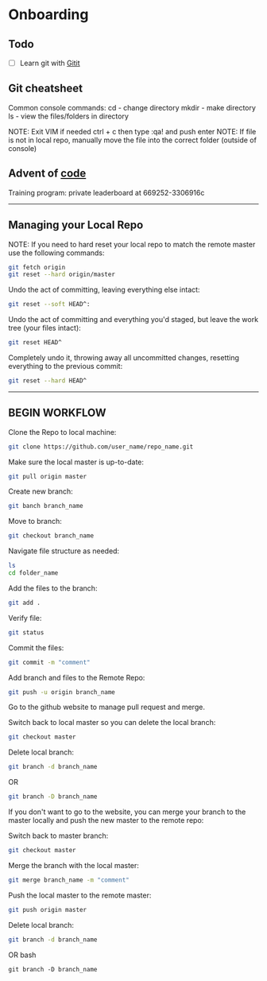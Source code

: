 # Onboarding 

## Todo
- [ ] Learn git with [Gitit](https://github.com/jlord/git-it-electron)

## Git cheatsheet
Common console commands: 
 cd - change directory
 mkdir - make directory
 ls - view the files/folders in directory

NOTE: Exit VIM if needed ctrl + c then type :qa! and push enter
NOTE: If file is not in local repo, manually move the file into 
       the correct folder (outside of console)

## Advent of [code](https://adventofcode.com/2019/l)
Training program: private leaderboard at 669252-3306916c

--------------------------------------------
 Managing your Local Repo
--------------------------------------------
NOTE: If you need to hard reset your local repo to match 
       the remote master use the following commands:
```bash
git fetch origin
git reset --hard origin/master
``` 
Undo the act of committing, leaving everything else intact:
```bash
git reset --soft HEAD^:
```
Undo the act of committing and everything you'd staged, 
but leave the work tree (your files intact):
```bash
git reset HEAD^
```
Completely undo it, throwing away all uncommitted changes,
 resetting everything to the previous commit:
```bash
git reset --hard HEAD^
``` 
--------------------------------------------  
 BEGIN WORKFLOW
-------------------------------------------- 
Clone the Repo to local machine:
```bash
git clone https://github.com/user_name/repo_name.git
``` 
Make sure the local master is up-to-date:
```bash
git pull origin master
```
Create new branch:
```bash
git banch branch_name
``` 
Move to branch:
```bash
git checkout branch_name
``` 
Navigate file structure as needed:
```bash
ls 
cd folder_name
``` 
Add the files to the branch:
```bash
git add .
``` 
Verify file: 
```bash
git status
``` 
Commit the files:
```bash
git commit -m "comment"
``` 
Add branch and files to the Remote Repo:
```bash
git push -u origin branch_name
``` 
Go to the github website to manage pull request and merge. 
 
Switch back to local master so you can delete the local branch:
```bash
git checkout master
``` 
Delete local branch: 
```bash
git branch -d branch_name
``` 
OR 
```bash
git branch -D branch_name
``` 
 If you don't want to go to the website, you can merge your branch 
 to the master locally and push the new master to the remote repo:
 
Switch back to master branch:
```bash
git checkout master
``` 
Merge the branch with the local master:
```bash
git merge branch_name -m "comment"
``` 
Push the local master to the remote master:
```bash
git push origin master
``` 
Delete local branch: 
```bash
git branch -d branch_name
``` 
OR bash

```git branch -D branch_name```
